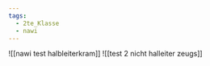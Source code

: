 ```yaml
---
tags:
  - 2te_Klasse
  - nawi
---
```

![[nawi test halbleiterkram]]
![[test 2 nicht halleiter zeugs]]